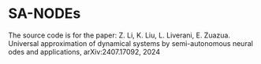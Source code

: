 # SA-NODEs
The source code is for the paper: Z. Li, K. Liu, L. Liverani, E. Zuazua. Universal approximation of dynamical systems by semi-autonomous neural odes and applications, arXiv:2407.17092, 2024
